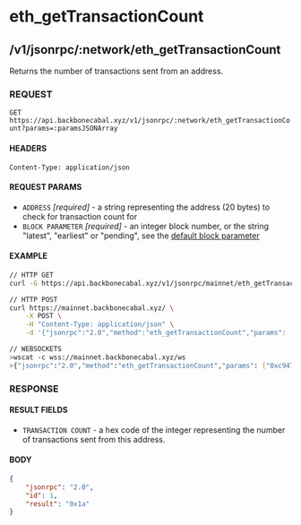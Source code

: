 # eth_getTransactionCount

## /v1/jsonrpc/:network/eth_getTransactionCount

Returns the number of transactions sent from an address.

### REQUEST

`GET https://api.backbonecabal.xyz/v1/jsonrpc/:network/eth_getTransactionCount?params=:paramsJSONArray`

#### HEADERS

`Content-Type: application/json`

#### REQUEST PARAMS

-   `ADDRESS` _[required]_ - a string representing the address (20 bytes) to check for transaction count for
-   `BLOCK PARAMETER` _[required]_ - an integer block number, or the string "latest", "earliest" or "pending", see the
    [default block parameter](https://github.com/ethereum/wiki/wiki/JSON-RPC#the-default-block-parameter)

#### EXAMPLE

```bash
// HTTP GET
curl -G https://api.backbonecabal.xyz/v1/jsonrpc/mainnet/eth_getTransactionCount --data-urlencode 'params=["0xc94770007dda54cF92009BFF0dE90c06F603a09f","latest"]'

// HTTP POST
curl https://mainnet.backbonecabal.xyz/ \
    -X POST \
    -H "Content-Type: application/json" \
    -d '{"jsonrpc":"2.0","method":"eth_getTransactionCount","params": ["0xc94770007dda54cF92009BFF0dE90c06F603a09f","latest"],"id":1}'

// WEBSOCKETS
>wscat -c wss://mainnet.backbonecabal.xyz/ws
>{"jsonrpc":"2.0","method":"eth_getTransactionCount","params": ["0xc94770007dda54cF92009BFF0dE90c06F603a09f","latest"],"id":1}
```

### RESPONSE

#### RESULT FIELDS

-   `TRANSACTION COUNT` - a hex code of the integer representing the number of transactions sent from this address.

#### BODY

```json
{
	"jsonrpc": "2.0",
	"id": 1,
	"result": "0x1a"
}
```
